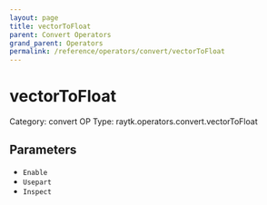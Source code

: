 ```yaml
---
layout: page
title: vectorToFloat
parent: Convert Operators
grand_parent: Operators
permalink: /reference/operators/convert/vectorToFloat
---
```


# vectorToFloat

Category: convert
OP Type: raytk.operators.convert.vectorToFloat



## Parameters

* `Enable`
* `Usepart`
* `Inspect`